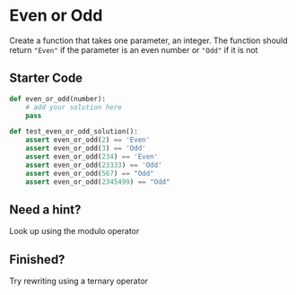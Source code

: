 # Even or Odd
Create a function that takes one parameter, an integer. The function should return `"Even"` if the parameter is an even number or `"Odd"` if it is not

## Starter Code
```py
def even_or_odd(number):
    # add your solution here
    pass

def test_even_or_odd_solution():
    assert even_or_odd(2) == 'Even'
    assert even_or_odd(3) == 'Odd'
    assert even_or_odd(234) == 'Even'
    assert even_or_odd(23333) == 'Odd'
    assert even_or_odd(567) == "Odd"
    assert even_or_odd(2345499) == "Odd"

```

## Need a hint?

Look up using the modulo operator

## Finished?

Try rewriting using a ternary operator
